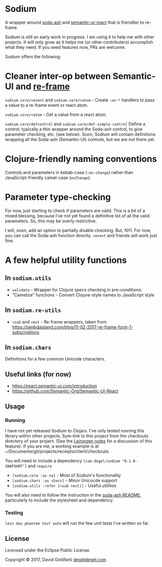 # Sodium

A wrapper around [soda-ash](https://github.com/gadfly361/soda-ash)
and [semantic-ui-react](https://github.com/Semantic-Org/Semantic-UI-React) that is
friendlier to re-frame.

Sodium is still an early work in progress. I am using it to help me with other projects.
It will only grow as it helps me (or other contributers) accomplish what they need. If
you need features now, PRs are welcome.

Sodium offers the following:

# Cleaner inter-op between Semantic-UI and [re-frame](https://github.com/Day8/re-frame)

`sodium.core/>event` and `sodium.core/>atom` - Create `:on-*` handlers to pass a value
to a re-frame event or react atom.

`sodium.core/<atom` - Get a value from a react atom.

`sodium.core/defcontrol` and `sodium.core/def-simple-control` Define a control;
typically a thin wrapper around the Soda-ash control, to give parameter checking,
etc. (see below).  Soon, Sodium will contain definitions wrapping all the Soda-ash
(Semantic-UI) controls, but we are not there yet.


# Clojure-friendly naming conventions

Controls and parameters in kebab-case (`:on-change`) rather than JavaScript-friendly
camel-case (`onChange`).

# Parameter type-checking

For now, just starting to check if parameters are valid. This is a bit of a mixed
blessing, because I've not yet found a definitive list of all the valid parameters. So,
this may be overly restrictive.

I will, soon, add an option to partially disable checking. But, NYI. For now, you can
call the Soda-ash function directly. `>event` and friends will work just fine.

# A few helpful utility functions

## In `sodium.utils`
- `validate` - Wrapper for Clojure specs checking in pre-conditions.
- "Camelize" functions - Convert Clojure-style names to JavaScript style

## In `sodium.re-utils`
- `<sub` and `>evt` - Re-frame wrappers, taken from <https://lambdaisland.com/blog/11-02-2017-re-frame-form-1-subscriptions>

## In `sodium.chars`

Definitions for a few common Unicode characters.


## Useful links (for now)

- https://react.semantic-ui.com/introduction
- https://github.com/Semantic-Org/Semantic-UI-React



## Usage

### Running

I have not yet released Sodium to Clojars. I've only tested running this library within
other projects. Sym-link to this project from the checkouts directory of your
project. (See the
[Leiningen notes](https://github.com/technomancy/leiningen/blob/master/doc/TUTORIAL.md#checkout-dependencies)
for a discussion of this feature).  If you are me, a working example is at
~/Documents/git/projects/receipts/client/checkouts.

You will need to include a dependency `[com.degel/sodium "0.1.0-SNAPSHOT"]` and `require`
- `[sodium.core :as na]` - Most of Sodium's functionality
- `[sodium.chars :as chars]` - Minor Unicocde support
- `[sodium.utils :refer [<sub >evt]]` - Useful utilities


You will also need to follow the instruction in
the [soda-ash README](https://github.com/gadfly361/soda-ash), particularly to include
the stylesheet and dependency.

### Testing

`lein doo phantom test auto` will run the few unit tests I've written so far.

## License

Licensed under the Eclipse Public License.

Copyright © 2017, David Goldfarb <deg@degel.com>
